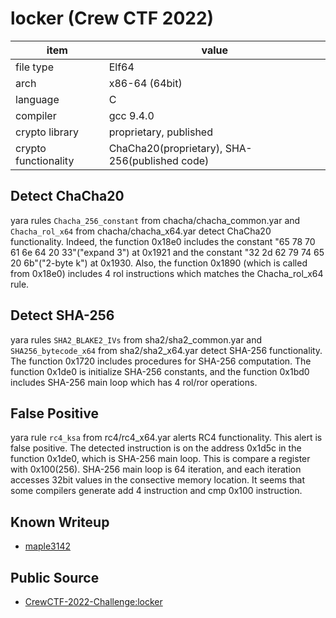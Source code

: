 # locker (Crew CTF 2022)

| item                 | value |
| -------------------- | ----- |
| file type            | Elf64|
| arch                 | x86-64 (64bit)|
| language             | C |
| compiler             | gcc 9.4.0 |
| crypto library       | proprietary, published |
| crypto functionality | ChaCha20(proprietary), SHA-256(published code)|

## Detect ChaCha20
yara rules `Chacha_256_constant` from chacha/chacha_common.yar and `Chacha_rol_x64` from chacha/chacha_x64.yar detect ChaCha20 functionality.
Indeed, the function 0x18e0 includes the constant "65 78 70 61 6e 64 20 33"("expand 3") at 0x1921 and the constant "32 2d 62 79 74 65 20 6b"("2-byte k") at 0x1930.
Also, the function 0x1890 (which is called from 0x18e0) includes 4 rol instructions which matches the Chacha_rol_x64 rule.

## Detect SHA-256
yara rules `SHA2_BLAKE2_IVs` from sha2/sha2_common.yar and `SHA256_bytecode_x64` from sha2/sha2_x64.yar detect SHA-256 functionality.
The function 0x1720 includes procedures for SHA-256 computation.
The function 0x1de0 is initialize SHA-256 constants, and the function 0x1bd0 includes SHA-256 main loop which has 4 rol/ror operations.

## False Positive
yara rule `rc4_ksa` from rc4/rc4_x64.yar alerts RC4 functionality.
This alert is false positive.
The detected instruction is on the address 0x1d5c in the function 0x1de0, which is SHA-256 main loop.
This is compare a register with 0x100(256).
SHA-256 main loop is 64 iteration, and each iteration accesses 32bit values in the consective memory location.
It seems that some compilers generate add 4 instruction and cmp 0x100 instruction.

## Known Writeup
- [maple3142](https://blog.maple3142.net/2022/04/18/crewctf-2022-writeups/#locker)

## Public Source
- [CrewCTF-2022-Challenge:locker](https://github.com/Thehackerscrew/CrewCTF-2022-Challenges/tree/main/rev/locker)


